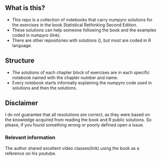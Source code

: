 

## What is this?
* This repo is a collection of notebooks that carry numpyro solutions for the exercises in the book Statistical Rethinking Second Edition. 
* These solutions can help someone following the book and the examples coded in numpyro (link). 
* There are other repositories with solutions (), but most are coded in R language. 

## Structure
* The solutions of each chapter block of exercises are in each specific notebook named with the chapter number and name.
* Every notebook starts informally explaining the numpyro code used in solutions and then the solutions.
 
## Disclaimer
I do not guarantee that all resolutions are correct, as they were based on the knowledge acquired from reading the book and R public solutions. So please, if you found something wrong or poorly defined open a issue. 

### Relevant information
The author shared excellent video classes(link) using the book as a reference on his youtube. 

